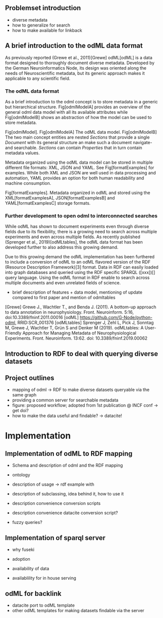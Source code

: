## Problemset introduction
- diverse metadata
- how to generalize for search
- how to make available for linkback


## A brief introduction to the odML data format

As previously reported (Grewe et al., 2011)[Grewe] odML[odML] is a data format 
designed to thoroughly document diverse metadata. Developed by the
German Neuroinformatics Node, its design was oriented along the needs
of Neuroscientific metadata, but its generic approach makes it applicable
to any scientific field.

### The odML data format

As a brief introduction to the odml concept is to store metadata in a 
generic but hierarchical structure. Fig[odmlModelA] provides an overview of the 
general odml data model with all its available attributes while Fig[odmlModelB] 
shows an abstraction of how the model can be used to store metadata. 

Fig[odmlModel]. Fig[odmlModelA] The odML data model. Fig[odmlModelB] The two main concept 
entities are nested *Sections* that provide a single *Document* with its general
structure an make such a document navigate- and searchable. *Sections*
can contain *Properties* that in turn contain metadata values.

Metadata organized using the odML data model can be stored in multiple
different file formats: XML, JSON and YAML. See Fig[formatExamples] for examples.
While both XML and JSON are well used in data processing and automation, YAML
provides an option for both human readability and machine consumption.

Fig[formatExamples]. Metadata organized in odML and stored using the XML[formatExamplesA],
JSON[formatExamplesB] and YAML[formatExamplesC] storage formats.

### Further development to open odml to interconnected searches

While odML has shown to document experiments even 
through diverse fields due to its flexibility, there is a growing need to search
across multiple experiments and even across multiple fields. As recently 
published (Sprenger et al., 2019)[odMLtables], the odML data format has been 
developed further to also address this growing demand.

Due to this growing demand the odML implementation has been
furthered to include a conversion of odML to an odML flavored
version of the RDF (Resource Description Framework)[3] format.
Data in RDF can easily loaded into graph databases and queried
using the RDF specific SPARQL ([xxx])[] query language.
Using the odML format in RDF enable to search across multiple
documents and even unrelated fields of science.

- brief description of features + data model, mentioning of update compared to 
  first paper and mention of odmltables

[Grewe] Grewe J., Wachtler T., and Benda J. (2011). A bottom-up approach to data annotation in neurophysiology. Front. Neuroinform. 5:16, doi:10.3389/fninf.2011.00016
[odML] https://github.com/G-Node/python-odml, RRID:SCR_001376
[odMLtables] Sprenger J, Zehl L, Pick J, Sonntag M, Grewe J, Wachtler T, Grün S and Denker M (2019). odMLtables: A User-Friendly Approach for Managing Metadata of Neurophysiological Experiments. Front. Neuroinform. 13:62. doi: 10.3389/fninf.2019.00062


## Introduction to RDF to deal with querying diverse datasets

## Project outlines
- mapping of odml -> RDF to make diverse datasets queryable via the same graph
- providing a common server for searchable metadata
- figure: proposed workflow; adopted from 1st publication @ INCF conf -> get doi?
- how to make the data useful and findable? -> datacite!

# Implementation

## Implementation of odML to RDF mapping

- Schema and description of odml and the RDF mapping
- ontology
- description of usage -> rdf example with 
- description of subclassing, idea behind it, how to use it
- description convenience conversion scripts
- description convenience datacite conversion script?

- fuzzy queries?

## Implementation of sparql server

- why fuseki
- adoption
- availability of data

- availablility for in house serving

## odML for backlink
- datacite port to odML template
- other odML templates for making datasets findable via the server
